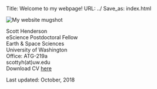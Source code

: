 Title: Welcome to my webpage!
URL: ../
Save_as: index.html


![My website mugshot]({filename}/images/myphoto.png)

Scott Henderson  
eScience Postdoctoral Fellow  
Earth & Space Sciences  
University of Washington  
Office: ATG-219a  
scottyh(at)uw.edu  
Download CV [here]({filename}/pdfs/CV_Henderson.pdf)  

Last updated: October, 2018
